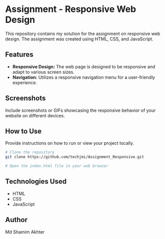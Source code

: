 
# Assignment - Responsive Web Design

This repository contains my solution for the assignment on responsive web design. The assignment was created using HTML, CSS, and JavaScript.

## Features

- **Responsive Design:** The web page is designed to be responsive and adapt to various screen sizes.
- **Navigation:** Utilizes a responsive navigation menu for a user-friendly experience.

## Screenshots

Include screenshots or GIFs showcasing the responsive behavior of your website on different devices.

## How to Use

Provide instructions on how to run or view your project locally.

```bash
# Clone the repository
git clone https://github.com/techjmi/Assignment_Responsive.git

# Open the index.html file in your web browser
```

## Technologies Used

- HTML
- CSS
- JavaScript

## Author

Md Shamim Akhter

